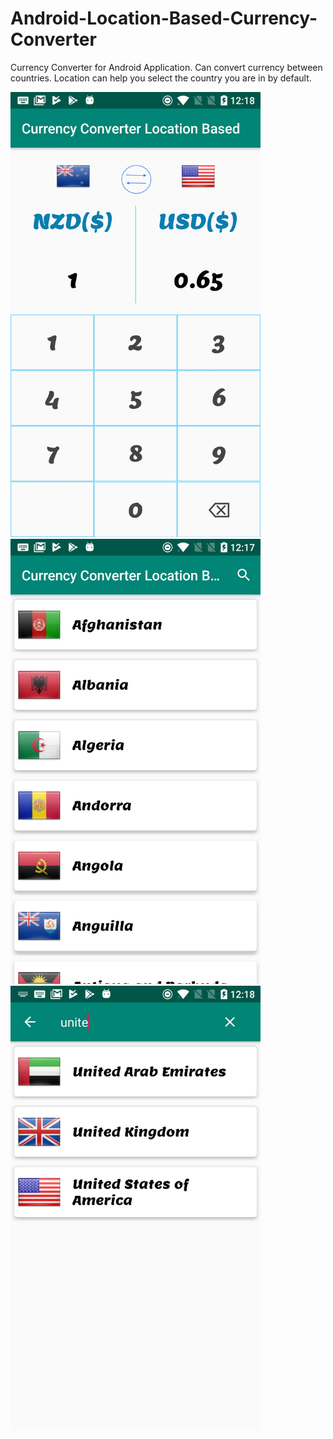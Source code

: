 # Android-Location-Based-Currency-Converter
Currency Converter for Android Application. Can convert currency between countries. Location can help you select the country you are in by default.

<img src="Screenshots/Screenshot-V2-Main.jpg" width="400" height="712">
<img src="Screenshots/Screenshot-V2-List.jpg" width="400" height="712">
<img src="Screenshots/Screenshot-V2-Search.jpg" width="400" height="712">
